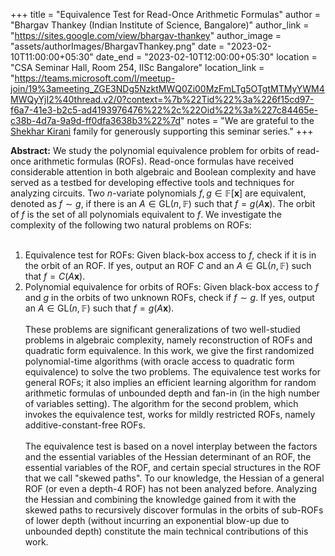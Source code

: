 +++
title = "Equivalence Test for Read-Once Arithmetic Formulas"
author = "Bhargav Thankey (Indian Institute of Science, Bangalore)"
author_link = "https://sites.google.com/view/bhargav-thankey"
author_image = "assets/authorImages/BhargavThankey.png"
date = "2023-02-10T11:00:00+05:30"
date_end = "2023-02-10T12:00:00+05:30"
location = "CSA Seminar Hall, Room 254, IISc Bangalore"
location_link = "https://teams.microsoft.com/l/meetup-join/19%3ameeting_ZGE3NDg5NzktMWQ0Zi00MzFmLTg5OTgtMTMyYWM4MWQyYjI2%40thread.v2/0?context=%7b%22Tid%22%3a%226f15cd97-f6a7-41e3-b2c5-ad4193976476%22%2c%22Oid%22%3a%227c84465e-c38b-4d7a-9a9d-ff0dfa3638b3%22%7d"
notes = "We are grateful to the <a href = "https://www.accel.com/people/shekhar-kirani" target= "_blank">Shekhar Kirani</a> family for generously supporting this seminar series."
+++

<b>Abstract:</b>
We study the polynomial equivalence problem for orbits of read-once arithmetic formulas (ROFs). Read-once formulas have
received considerable attention in both algebraic and Boolean complexity and have served as a testbed for developing
effective tools and techniques for analyzing circuits. Two $n$-variate polynomials $f, g \in \mathbb{F}[\mathbf{x}]$
are equivalent, denoted as $f \sim g$, if there is an $A \in \mathrm{GL}(n, \mathbb{F})$ such that $f = g(A\mathbf{x})$.
The orbit of $f$ is the set of all polynomials equivalent to $f$. We investigate the complexity of the following two
natural problems on ROFs:
<br><br>
1. Equivalence test for ROFs: Given black-box access to $f$, check if it is in the orbit of an ROF. If yes,
output an ROF $C$ and an $A \in \mathrm{GL}(n, \mathbb{F})$ such that $f = C(A\mathbf{x})$.<br>
2. Polynomial equivalence for orbits of ROFs: Given black-box access to $f$ and $g$ in the orbits of two unknown ROFs,
check if $f \sim g$. If yes, output an $A \in \mathrm{GL}(n, \mathbb{F})$ such that $f = g(A\mathbf{x})$.
<br><br>
These problems are significant generalizations of two well-studied problems in algebraic complexity, namely
reconstruction of ROFs and quadratic form equivalence. In this work, we give the first randomized polynomial-time
algorithms (with oracle access to quadratic form equivalence) to solve the two problems. The equivalence test works
for general ROFs; it also implies an efficient learning algorithm for random arithmetic formulas of unbounded depth
and fan-in (in the high number of variables setting). The algorithm for the second problem, which invokes the
equivalence test, works for mildly restricted ROFs, namely additive-constant-free ROFs.
<br><br>
The equivalence test is based on a novel interplay between the factors and the essential variables of the Hessian
determinant of an ROF, the essential variables of the ROF, and certain special structures in the ROF that we call
"skewed paths". To our knowledge, the Hessian of a general ROF (or even a depth-4 ROF) has not been analyzed before.
Analyzing the Hessian and combining the knowledge gained from it with the skewed paths to recursively discover
formulas in the orbits of sub-ROFs of lower depth (without incurring an exponential blow-up due to unbounded depth)
constitute the main technical contributions of this work.